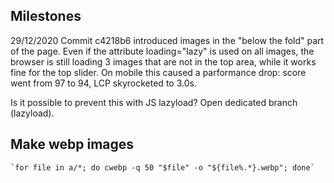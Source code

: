## Milestones

29/12/2020
Commit c4218b6 introduced images in the "below the fold" part of the page.
Even if the attribute loading="lazy" is used on all images, the browser is still loading 3 images that are not in the top area, while it works fine for the top slider.
On mobile this caused a parformance drop: score went from 97 to 94, LCP skyrocketed to 3.0s.

Is it possible to prevent this with JS lazyload? Open dedicated branch (lazyload).

## Make webp images

```
`for file in a/*; do cwebp -q 50 "$file" -o "${file%.*}.webp"; done`
```

